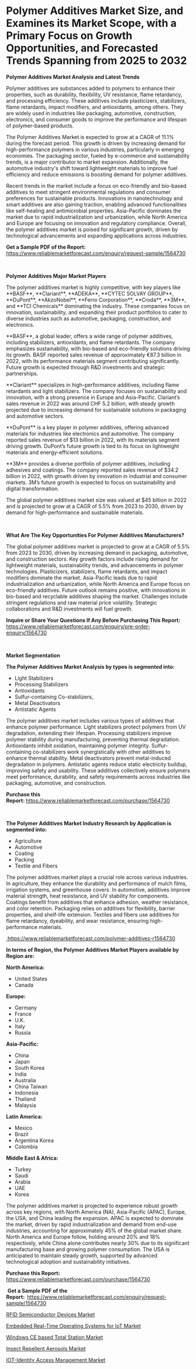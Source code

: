 <p><h1>Polymer Additives Market Size, and Examines its Market Scope, with a Primary Focus on Growth Opportunities, and Forecasted Trends Spanning from 2025 to 2032</h1></p><p><strong>Polymer Additives Market Analysis and Latest Trends</strong></p>
<p><p>Polymer additives are substances added to polymers to enhance their properties, such as durability, flexibility, UV resistance, flame retardancy, and processing efficiency. These additives include plasticizers, stabilizers, flame retardants, impact modifiers, and antioxidants, among others. They are widely used in industries like packaging, automotive, construction, electronics, and consumer goods to improve the performance and lifespan of polymer-based products.</p><p>The Polymer Additives Market is expected to grow at a CAGR of 11.1% during the forecast period. This growth is driven by increasing demand for high-performance polymers in various industries, particularly in emerging economies. The packaging sector, fueled by e-commerce and sustainability trends, is a major contributor to market expansion. Additionally, the automotive industry's shift toward lightweight materials to improve fuel efficiency and reduce emissions is boosting demand for polymer additives.</p><p>Recent trends in the market include a focus on eco-friendly and bio-based additives to meet stringent environmental regulations and consumer preferences for sustainable products. Innovations in nanotechnology and smart additives are also gaining traction, enabling advanced functionalities like self-healing and antimicrobial properties. Asia-Pacific dominates the market due to rapid industrialization and urbanization, while North America and Europe are focusing on innovation and regulatory compliance. Overall, the polymer additives market is poised for significant growth, driven by technological advancements and expanding applications across industries.</p></p>
<p><strong>Get a Sample PDF of the Report:&nbsp;</strong> <a href="https://www.reliablemarketforecast.com/enquiry/request-sample/1564730?utm_campaign=2245&utm_medium=2&utm_source=Github&utm_content=ia&utm_term=25012025&utm_id=polymer-additives">https://www.reliablemarketforecast.com/enquiry/request-sample/1564730</a></p>
<p>&nbsp;</p>
<p><strong>Polymer Additives Major Market Players</strong></p>
<p><p>The polymer additives market is highly competitive, with key players like **BASF**, **Clariant**, **ADEKA**, **CYTEC SOLVAY GROUP**, **DuPont**, **AkzoNobel**, **Ferro Corporation**, **Croda**, **3M**, and **TCI Chemicals** dominating the industry. These companies focus on innovation, sustainability, and expanding their product portfolios to cater to diverse industries such as automotive, packaging, construction, and electronics.</p><p>**BASF**, a global leader, offers a wide range of polymer additives, including stabilizers, antioxidants, and flame retardants. The company emphasizes sustainability, with bio-based and eco-friendly solutions driving its growth. BASF reported sales revenue of approximately €87.3 billion in 2022, with its performance materials segment contributing significantly. Future growth is expected through R&D investments and strategic partnerships.</p><p>**Clariant** specializes in high-performance additives, including flame retardants and light stabilizers. The company focuses on sustainability and innovation, with a strong presence in Europe and Asia-Pacific. Clariant’s sales revenue in 2022 was around CHF 5.2 billion, with steady growth projected due to increasing demand for sustainable solutions in packaging and automotive sectors.</p><p>**DuPont** is a key player in polymer additives, offering advanced materials for industries like electronics and automotive. The company reported sales revenue of $13 billion in 2022, with its materials segment driving growth. DuPont’s future growth is tied to its focus on lightweight materials and energy-efficient solutions.</p><p>**3M** provides a diverse portfolio of polymer additives, including adhesives and coatings. The company reported sales revenue of $34.2 billion in 2022, with growth driven by innovation in industrial and consumer markets. 3M’s future growth is expected to focus on sustainability and digital transformation.</p><p>The global polymer additives market size was valued at $45 billion in 2022 and is projected to grow at a CAGR of 5.5% from 2023 to 2030, driven by demand for high-performance and sustainable materials.</p></p>
<p>&nbsp;</p>
<p><strong>What Are The Key Opportunities For Polymer Additives Manufacturers?</strong></p>
<p><p>The global polymer additives market is projected to grow at a CAGR of 5.5% from 2023 to 2030, driven by increasing demand in packaging, automotive, and construction sectors. Key growth factors include rising demand for lightweight materials, sustainability trends, and advancements in polymer technologies. Plasticizers, stabilizers, flame retardants, and impact modifiers dominate the market. Asia-Pacific leads due to rapid industrialization and urbanization, while North America and Europe focus on eco-friendly additives. Future outlook remains positive, with innovations in bio-based and recyclable additives shaping the market. Challenges include stringent regulations and raw material price volatility. Strategic collaborations and R&D investments will fuel growth.</p></p>
<p><strong>Inquire or Share Your Questions If Any Before Purchasing This Report:</strong> <a href="https://www.reliablemarketforecast.com/enquiry/pre-order-enquiry/1564730?utm_campaign=2245&utm_medium=2&utm_source=Github&utm_content=ia&utm_term=25012025&utm_id=polymer-additives">https://www.reliablemarketforecast.com/enquiry/pre-order-enquiry/1564730</a></p>
<p>&nbsp;</p>
<p><strong>Market Segmentation</strong></p>
<p><strong>The Polymer Additives Market Analysis by types is segmented into:</strong></p>
<p><ul><li>Light Stabilizers</li><li>Processing Stabilizers</li><li>Antioxidants</li><li>Sulfur-containing Co-stabilizers,</li><li>Metal Deactivators</li><li>Antistatic Agents</li></ul></p>
<p><p>The polymer additives market includes various types of additives that enhance polymer performance. Light stabilizers protect polymers from UV degradation, extending their lifespan. Processing stabilizers improve polymer stability during manufacturing, preventing thermal degradation. Antioxidants inhibit oxidation, maintaining polymer integrity. Sulfur-containing co-stabilizers work synergistically with other additives to enhance thermal stability. Metal deactivators prevent metal-induced degradation in polymers. Antistatic agents reduce static electricity buildup, improving safety and usability. These additives collectively ensure polymers meet performance, durability, and safety requirements across industries like packaging, automotive, and construction.</p></p>
<p><strong>Purchase this Report:&nbsp;</strong><a href="https://www.reliablemarketforecast.com/purchase/1564730?utm_campaign=2245&utm_medium=2&utm_source=Github&utm_content=ia&utm_term=25012025&utm_id=polymer-additives">https://www.reliablemarketforecast.com/purchase/1564730</a></p>
<p>&nbsp;</p>
<p><strong>The Polymer Additives Market Industry Research by Application is segmented into:</strong></p>
<p><ul><li>Agriculture</li><li>Automotive</li><li>Coating</li><li>Packing</li><li>Textile and Fibers</li></ul></p>
<p><p>The polymer additives market plays a crucial role across various industries. In agriculture, they enhance the durability and performance of mulch films, irrigation systems, and greenhouse covers. In automotive, additives improve material strength, heat resistance, and UV stability for components. Coatings benefit from additives that enhance adhesion, weather resistance, and color retention. Packaging relies on additives for flexibility, barrier properties, and shelf-life extension. Textiles and fibers use additives for flame retardancy, dyeability, and wear resistance, ensuring high-performance materials.</p></p>
<p><a href="https://www.reliablemarketforecast.com/polymer-additives-r1564730?utm_campaign=2245&utm_medium=2&utm_source=Github&utm_content=ia&utm_term=25012025&utm_id=polymer-additives">&nbsp;https://www.reliablemarketforecast.com/polymer-additives-r1564730</a></p>
<p><strong>In terms of Region, the Polymer Additives Market Players available by Region are:</strong></p>
<p>
    <p> <strong> North America: </strong>
        <ul>
            <li>United States</li>
            <li>Canada</li>
        </ul>
        </p> 
    <p> <strong> Europe: </strong>
        <ul>
            <li>Germany</li>
            <li>France</li>
            <li>U.K.</li>
            <li>Italy</li>
            <li>Russia</li>
        </ul>
        </p> 
    <p> <strong> Asia-Pacific: </strong>
        <ul>
            <li>China</li>
            <li>Japan</li>
            <li>South Korea</li>
            <li>India</li>
            <li>Australia</li>
            <li>China Taiwan</li>
            <li>Indonesia</li>
            <li>Thailand</li>
            <li>Malaysia</li>
        </ul>
        </p> 
    <p> <strong> Latin America: </strong>
        <ul>
            <li>Mexico</li>
            <li>Brazil</li>
            <li>Argentina Korea</li>
            <li>Colombia</li>
        </ul>
        </p> 
    <p> <strong> Middle East & Africa: </strong>
        <ul>
            <li>Turkey</li>
            <li>Saudi</li>
            <li>Arabia</li>
            <li>UAE</li>
            <li>Korea</li>
        </ul>
    </p>
    </p>
<p><p>The polymer additives market is projected to experience robust growth across key regions, with North America (NA), Asia-Pacific (APAC), Europe, the USA, and China leading the expansion. APAC is expected to dominate the market, driven by rapid industrialization and demand from end-use industries, accounting for approximately 45% of the global market share. North America and Europe follow, holding around 20% and 18% respectively, while China alone contributes nearly 30% due to its significant manufacturing base and growing polymer consumption. The USA is anticipated to maintain steady growth, supported by advanced technological adoption and sustainability initiatives.</p></p>
<p><strong>Purchase this Report: </strong><a href="https://www.reliablemarketforecast.com/purchase/1564730?utm_campaign=2245&utm_medium=2&utm_source=Github&utm_content=ia&utm_term=25012025&utm_id=polymer-additives">https://www.reliablemarketforecast.com/purchase/1564730</a></p>
<p>&nbsp;<strong>Get a Sample PDF of the Report:&nbsp;&nbsp;</strong><a href="https://www.reliablemarketforecast.com/enquiry/request-sample/1564730?utm_campaign=2245&utm_medium=2&utm_source=Github&utm_content=ia&utm_term=25012025&utm_id=polymer-additives">https://www.reliablemarketforecast.com/enquiry/request-sample/1564730</a></p>
<p><strong></strong></p>
<p><p><a href="https://www.linkedin.com/pulse/projected-cagr-121-rfid-semiconductor-devices-market-sjw3c?utm_campaign=2245&utm_medium=2&utm_source=Github&utm_content=ia&utm_term=25012025&utm_id=polymer-additives">RFID Semiconductor Devices Market</a></p><p><a href="https://www.linkedin.com/pulse/stakeholders-can-gain-insights-embedded-real-time-operating-jdcee?utm_campaign=2245&utm_medium=2&utm_source=Github&utm_content=ia&utm_term=25012025&utm_id=polymer-additives">Embedded Real-Time Operating Systems for IoT Market</a></p><p><a href="https://www.linkedin.com/pulse/global-windows-ce-based-total-station-market-overview-2025-2032-yp8fc?utm_campaign=2245&utm_medium=2&utm_source=Github&utm_content=ia&utm_term=25012025&utm_id=polymer-additives">Windows CE based Total Station Market</a></p><p><a href="https://www.linkedin.com/pulse/insightful-analysis-insect-repellent-aerosols-market-2025-2032-a90ae?utm_campaign=2245&utm_medium=2&utm_source=Github&utm_content=ia&utm_term=25012025&utm_id=polymer-additives">Insect Repellent Aerosols Market</a></p><p><a href="https://www.linkedin.com/pulse/iot-identity-access-management-market-size-expansion-analysis-byx9f?utm_campaign=2245&utm_medium=2&utm_source=Github&utm_content=ia&utm_term=25012025&utm_id=polymer-additives">IOT-Identity Access Management Market</a></p></p>